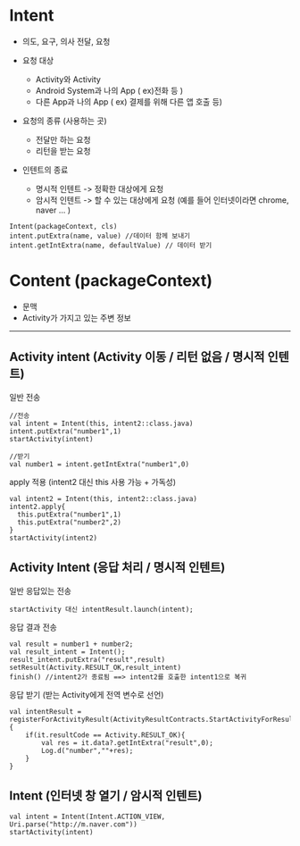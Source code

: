 # Intent

- 의도, 요구, 의사 전달, 요청
- 요청 대상

  - Activity와 Activity
  - Android System과 나의 App ( ex)전화 등 )
  - 다른 App과 나의 App ( ex) 결제를 위해 다른 앱 호출 등)

- 요청의 종류 (사용하는 곳)

  - 전달만 하는 요청
  - 리턴을 받는 요청

- 인텐트의 종료
  - 명시적 인텐트 -> 정확한 대상에게 요청
  - 암시적 인텐트 -> 할 수 있는 대상에게 요청 (예를 들어 인터넷이라면 chrome, naver ... )

```
Intent(packageContext, cls)
intent.putExtra(name, value) //데이터 함께 보내기
intent.getIntExtra(name, defaultValue) // 데이터 받기
```

# Content (packageContext)

- 문맥
- Activity가 가지고 있는 주변 정보

---

## Activity intent (Activity 이동 / 리턴 없음 / 명시적 인텐트)

일반 전송

```
//전송
val intent = Intent(this, intent2::class.java)
intent.putExtra("number1",1)
startActivity(intent)

//받기
val number1 = intent.getIntExtra("number1",0)
```

apply 적용 (intent2 대신 this 사용 가능 + 가독성)

```
val intent2 = Intent(this, intent2::class.java)
intent2.apply{
  this.putExtra("number1",1)
  this.putExtra("number2",2)
}
startActivity(intent2)
```

## Activity Intent (응답 처리 / 명시적 인텐트)

일반 응답있는 전송

```
startActivity 대신 intentResult.launch(intent);
```

응답 결과 전송

```
val result = number1 + number2;
val result_intent = Intent();
result_intent.putExtra("result",result)
setResult(Activity.RESULT_OK,result_intent)
finish() //intent2가 종료됨 ==> intent2를 호출한 intent1으로 복귀
```

응답 받기 (받는 Activity에게 전역 변수로 선언)

```
val intentResult = registerForActivityResult(ActivityResultContracts.StartActivityForResult()){
    if(it.resultCode == Activity.RESULT_OK){
        val res = it.data?.getIntExtra("result",0);
        Log.d("number",""+res);
    }
}
```

## Intent (인터넷 창 열기 / 암시적 인텐트)

```
val intent = Intent(Intent.ACTION_VIEW, Uri.parse("http://m.naver.com"))
startActivity(intent)
```
